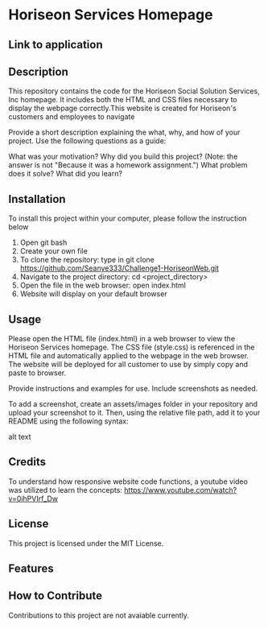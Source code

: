 # Horiseon Services Homepage
## Link to application 

## Description
This repository contains the code for the Horiseon Social Solution Services, Inc homepage. It includes both the HTML and CSS files necessary to display the webpage correctly.This website is created for Horiseon's customers and employees to navigate

Provide a short description explaining the what, why, and how of your project. Use the following questions as a guide:

What was your motivation?
Why did you build this project? (Note: the answer is not "Because it was a homework assignment.")
What problem does it solve?
What did you learn?
## Installation
To install this project within your computer, please follow the instruction below
1. Open git bash
2. Create your own file
3. To clone the repository: type in git clone https://github.com/Seanye333/Challenge1-HoriseonWeb.git
4. Navigate to the project directory: cd <project_directory>
5. Open the file in the web browser: open index.html
6. Website will display on your default browser

## Usage
Please open the HTML file (index.html) in a web browser to view the Horiseon Services homepage. The CSS file (style.css) is referenced in the HTML file and automatically applied to the webpage in the web browser. The website will be deployed for all customer to use by simply copy and paste to browser.

Provide instructions and examples for use. Include screenshots as needed.

To add a screenshot, create an assets/images folder in your repository and upload your screenshot to it. Then, using the relative file path, add it to your README using the following syntax:

alt text

## Credits
To understand how responsive website code functions, a youtube video was utilized to learn the concepts: https://www.youtube.com/watch?v=0ihPVIrf_Dw

## License
This project is licensed under the MIT License.

## Features


## How to Contribute
Contributions to this project are not avaiable currently.
